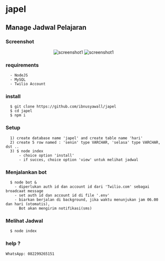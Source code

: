 # japel

## Manage Jadwal Pelajaran

### Screenshot
<p align="center">
  <img alt="screenshot1" src="https://github.com/ibnusyawall/japel/blob/master/screenshot/japel1.jpg"/>
  <img alt="screenshot1" src="https://github.com/ibnusyawall/japel/blob/master/screenshot/japel2.jpg"/>
</p>

### requirements
```
  - NodeJS
  - MySQL
  - Twilio Account
```

### install
```
  $ git clone https://github.com/ibnusyawall/japel
  $ cd japel
  $ npm i
```

### Setup
```
  1) create database name 'japel' and create table name 'hari'
  2) create 5 row named : 'senin' type VARCHAR, 'selasa' type VARCHAR, dst .. 
  3) $ node index
      - choice option 'install'
      - if succes, choice option 'view' untuk melihat jadwal
```

### Menjalankan bot
```
  $ node bot &
    - diperlukan auth id dan account id dari 'Twilio.com' sebagai broadcaat message
    - set auth id dan account id di file '.env'
    - biarkan berjalan di background, jika waktu menunjukan jam 06.00 dan hari (otomatis), 
      Bot akan mengirim notifikasi(sms) 
```

### Melihat Jadwal
```
  $ node index
```

### help ?
```
WhatsApp: 082299265151
```

